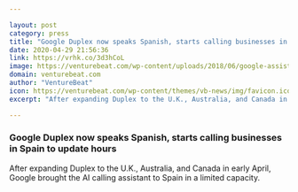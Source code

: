 ```yaml
---

layout: post
category: press
title: "Google Duplex now speaks Spanish, starts calling businesses in Spain to update hours"
date: 2020-04-29 21:56:36
link: https://vrhk.co/3d3hCoL
image: https://venturebeat.com/wp-content/uploads/2018/06/google-assistant-duplex1-e1571710183552.png?w=1200&strip=all
domain: venturebeat.com
author: "VentureBeat"
icon: https://venturebeat.com/wp-content/themes/vb-news/img/favicon.ico
excerpt: "After expanding Duplex to the U.K., Australia, and Canada in early April, Google brought the AI calling assistant to Spain in a limited capacity."

---
```


### Google Duplex now speaks Spanish, starts calling businesses in Spain to update hours

After expanding Duplex to the U.K., Australia, and Canada in early April, Google brought the AI calling assistant to Spain in a limited capacity.